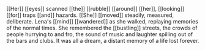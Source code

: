 [[Her]] [[eyes]] scanned [[the]] [[rubble]] [[around]] [[her]], [[looking]] [[for]] traps [[and]] hazards. [[She]] [[moved]] steadily, measured, deliberate. Lena's [[mind]] [[wandered]] as she walked, replaying memories of the normal times. She remembered the [[bustling]] streets, the crowds of people hurrying to and fro, the sound of music and laughter spilling out of the bars and clubs. It was all a dream, a distant memory of a life lost forever.